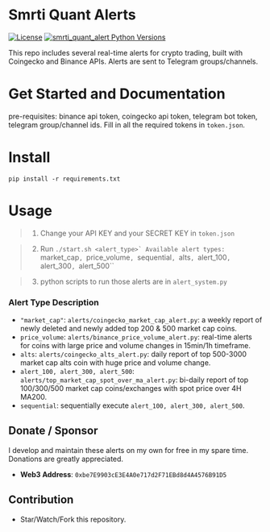# Smrti Quant Alerts


[![License](https://img.shields.io/badge/license-MIT-green)](https://github.com/cuongitl/python-bitget/-/blob/main/LICENSE)
[![smrti_quant_alert Python Versions](https://img.shields.io/pypi/pyversions/python-bitget?logo=pypi)](https://pypi.org/project/python-bitget/)

This repo includes several real-time alerts for crypto trading, built with Coingecko and Binance APIs. Alerts are sent to Telegram groups/channels.

 

# Get Started and Documentation
pre-requisites: binance api token, coingecko api token, telegram bot token, telegram group/channel ids. Fill in all the required tokens in ``token.json``.

# Install
    pip install -r requirements.txt
# Usage

> 1. Change your API KEY and your SECRET KEY in ``token.json``

> 2. Run ``./start.sh <alert_type>`
> Available alert types: ``market_cap``, ``price_volume``, ``sequential``, ``alts``, ``alert_100``, ``alert_300``, ``alert_500``

> 3. python scripts to run those alerts are in ``alert_system.py``
### Alert Type Description
* ``"market_cap"``: ``alerts/coingecko_market_cap_alert.py``: a weekly report of newly deleted and newly added
top 200 & 500 market cap coins. 
* ``price_volume``: ``alerts/binance_price_volume_alert.py``: real-time alerts for coins with large price and volume changes in 15min/1h timeframe.
* ``alts``: ``alerts/coingecko_alts_alert.py``: daily report of top 500-3000 market cap alts coin with huge price and volume change.
* ``alert_100, alert_300, alert_500``: ``alerts/top_market_cap_spot_over_ma_alert.py``: bi-daily report of top 100/300/500 market cap coins/exchanges with spot price over 4H MA200.
* ``sequential``: sequentially execute ``alert_100, alert_300, alert_500``.

## Donate / Sponsor
I develop and maintain these alerts on my own for free in my spare time. 
Donations are greatly appreciated. 

* **Web3 Address**:  `0xbe7E9903cE3E4A0e717d2F71EBd8d4A4576B91D5`

## Contribution
* Star/Watch/Fork this repository.